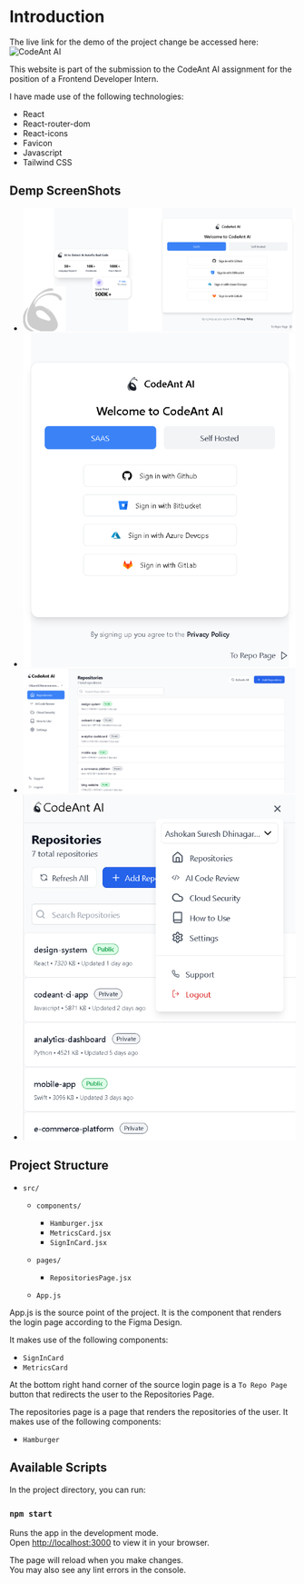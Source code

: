 # Introduction

The live link for the demo of the project change be accessed here: ![CodeAnt AI](https://codeant-ai-iota.vercel.app/)


This website is part of the submission to the CodeAnt AI assignment for the position of a Frontend Developer Intern.

I have made use of the following technologies:
- React
- React-router-dom
- React-icons
- Favicon
- Javascript
- Tailwind CSS

## Demp ScreenShots 

- ![Sign In Page in a Desktop Screen View](./misc/signin_laptop.png)
- ![Sign In Page in a Mobile Screen View](./misc/signin_mobile.png)
- ![Repository Page in a Desktop Screen View](./misc/repo_laptop.png)
- ![Repository Page in a Mobile Screen View](./misc/repo_mobile.png)

## Project Structure

- `src/`
  - `components/`
    - `Hamburger.jsx`
    - `MetricsCard.jsx`
    - `SignInCard.jsx`
  - `pages/`
    - `RepositoriesPage.jsx`

  - `App.js`

App.js is the source point of the project. It is the component that renders the login page according to the Figma Design.

It makes use of the following components:
- `SignInCard`
- `MetricsCard`

At the bottom right hand corner of the source login page is a `To Repo Page` button that redirects the user to the Repositories Page.

The repositories page is a page that renders the repositories of the user. It makes use of the following components:
- `Hamburger`

## Available Scripts

In the project directory, you can run:

### `npm start`

Runs the app in the development mode.\
Open [http://localhost:3000](http://localhost:3000) to view it in your browser.

The page will reload when you make changes.\
You may also see any lint errors in the console.



